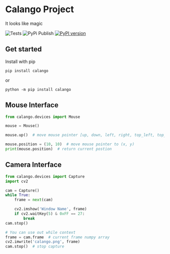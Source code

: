 # Calango Project

It looks like magic

![Tests](https://github.com/cereja-project/calango/workflows/Python%20package/badge.svg)
![PyPi Publish](https://github.com/cereja-project/calango/workflows/Upload%20Python%20Package/badge.svg)
[![PyPI version](https://badge.fury.io/py/calango.svg)](https://badge.fury.io/py/calango)

## Get started

Install with pip

`pip install calango`

or

`python -m pip install calango`

## Mouse Interface

```python
from calango.devices import Mouse

mouse = Mouse()

mouse.up()  # move mouse pointer [up, down, left, right, top_left, top_right ...

mouse.position = (10, 10)  # move mouse pointer to (x, y)
print(mouse.position)  # return current postion

```

## Camera Interface

```python
from calango.devices import Capture
import cv2

cam = Capture()
while True:
    frame = next(cam)

    cv2.imshow('Window Name', frame)
    if cv2.waitKey(5) & 0xFF == 27:
        break
cam.stop()

# You can use out while context
frame = cam.frame  # current frame numpy array
cv2.imwrite('calango.png', frame)
cam.stop()  # stop capture

```